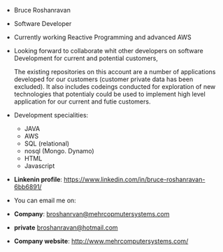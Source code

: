 - Bruce Roshanravan
- Software Developer       
- Currently working Reactive Programming and advanced AWS
- Looking forward to collaborate whit other developers on software Development for current and potential
  customers,

  The existing repositories on this account are a number of applications developed for our
  customers (customer private data has been excluded).
  It also includes codeings conducted for exploration of new technologies that potentialy could be used to implement high
  level application for our current and futie customers.

- Development specialities:
  
     - JAVA
     - AWS
     - SQL (relational)
     - nosql (Mongo. Dynamo)
     - HTML
     - Javascript
  
- **Linkenin profile**: https://www.linkedin.com/in/bruce-roshanravan-6bb6891/  
- You can email me on:
- **Company**: broshanrvan@mehrcopmutersystems.com
- **private** broshanravan@hotmail.com
- **Company website**: http://www.mehrcomputersystems.com/
  
<!---
broshanravan/broshanravan is a ✨ special ✨ repository because its `README.md` (this file) appears on your GitHub profile.
You can click the Preview link to take a look at your changes.
--->

